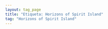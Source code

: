 ```yaml
---
layout: tag_page
title: "Etiqueta: Horizons of Spirit Island"
tag: "Horizons of Spirit Island"
---
```


